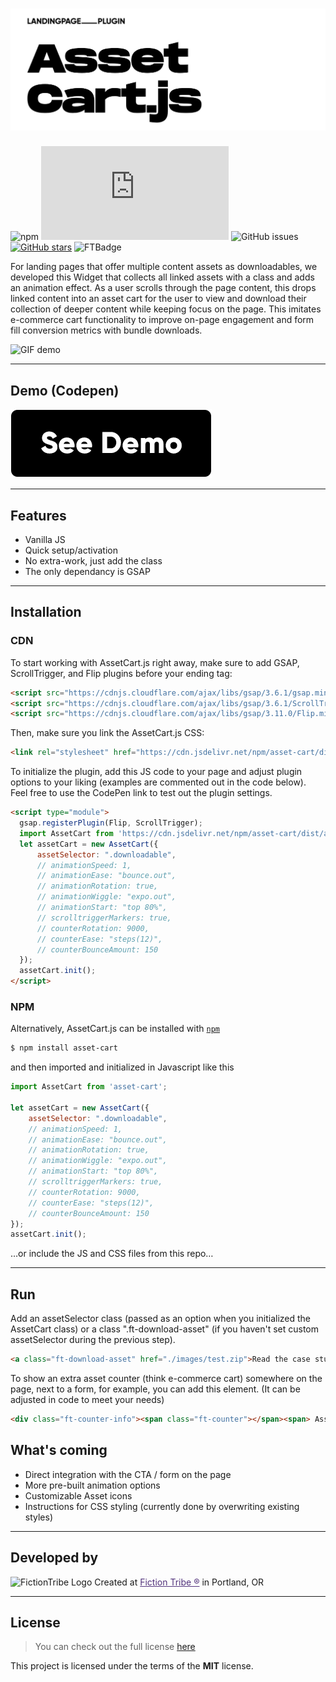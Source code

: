 ![AssetCart.js logo](https://github.com/fictiontribe/AssetCart/blob/master/asset-cart.png?raw=true)
============
![npm](https://img.shields.io/npm/v/asset-cart?color=green&style=flat-square) [![GitHub Size](https://img.shields.io/github/size/fictiontribe/AssetCart/dist/asset-cart.min.js?color=%23ff5757&style=flat-square)](https://github.com/fictiontribe/AssetCart/dist/asset-cart.min.js) ![GitHub issues](https://img.shields.io/github/issues/fictiontribe/assetcart?style=flat-square) [![GitHub stars](https://img.shields.io/github/stars/fictiontribe/assetcart?style=flat-square)](https://github.com/fictiontribe/assetcart) ![FTBadge](https://img.shields.io/badge/Fiction%20Tribe-Let%20Humans%20Reign-%2381B63A)

For landing pages that offer multiple content assets as downloadables, we developed this Widget that collects all linked assets with a class and adds an animation effect. As a user scrolls through the page content, this drops linked content into an asset cart for the user to view and download their collection of deeper content while keeping focus on the page. This imitates e-commerce cart functionality to improve on-page engagement and form fill conversion metrics with bundle downloads.

![GIF demo](https://github.com/fictiontribe/AssetCart/blob/master/assetcartjs.gif?raw=true)

---

## Demo (Codepen)
[![](https://github.com/fictiontribe/AssetCart/blob/master/demobtn.png?raw=true)](https://codepen.io/russian/pen/abGmpqy)

---

## Features
- Vanilla JS
- Quick setup/activation
- No extra-work, just add the class
- The only dependancy is GSAP

---

## Installation
### CDN
To start working with AssetCart.js right away, make sure to add GSAP, ScrollTrigger, and Flip plugins before your ending <body> tag:
```html
<script src="https://cdnjs.cloudflare.com/ajax/libs/gsap/3.6.1/gsap.min.js"></script>
<script src="https://cdnjs.cloudflare.com/ajax/libs/gsap/3.6.1/ScrollTrigger.min.js"></script>
<script src="https://cdnjs.cloudflare.com/ajax/libs/gsap/3.11.0/Flip.min.js"></script> 
```
Then, make sure you link the AssetCart.js CSS:
```html
<link rel="stylesheet" href="https://cdn.jsdelivr.net/npm/asset-cart/dist/asset-cart.min.css"/>
```
To initialize the plugin, add this JS code to your page and adjust plugin options to your liking (examples are commented out in the code below). Feel free to use the CodePen link to test out the plugin settings.

```html
<script type="module">
  gsap.registerPlugin(Flip, ScrollTrigger);
  import AssetCart from 'https://cdn.jsdelivr.net/npm/asset-cart/dist/asset-cart-clean.min.js';
  let assetCart = new AssetCart({
      assetSelector: ".downloadable",
      // animationSpeed: 1,
      // animationEase: "bounce.out",
      // animationRotation: true,
      // animationWiggle: "expo.out",
      // animationStart: "top 80%",
      // scrolltriggerMarkers: true,
      // counterRotation: 9000,
      // counterEase: "steps(12)",
      // counterBounceAmount: 150
  });
  assetCart.init();
</script>
```

### NPM
Alternatively, AssetCart.js can be installed with [`npm`](https://www.npmjs.com/package/asset-cart)
```sh
$ npm install asset-cart
```

and then imported and initialized in Javascript like this
```js
import AssetCart from 'asset-cart';

let assetCart = new AssetCart({
    assetSelector: ".downloadable",
    // animationSpeed: 1,
    // animationEase: "bounce.out",
    // animationRotation: true,
    // animationWiggle: "expo.out",
    // animationStart: "top 80%",
    // scrolltriggerMarkers: true,
    // counterRotation: 9000,
    // counterEase: "steps(12)",
    // counterBounceAmount: 150
});
assetCart.init();
```

…or include the JS and CSS files from this repo… 

---

## Run
Add an assetSelector class (passed as an option when you initialized the AssetCart class) or a class ".ft-download-asset" (if you haven't set custom assetSelector during the previous step).
```html
<a class="ft-download-asset" href="./images/test.zip">Read the case study</a>
```

To show an extra asset counter (think e-commerce cart) somewhere on the page, next to a form, for example, you can add this element. (It can be adjusted in code to meet your needs)

```html
<div class="ft-counter-info"><span class="ft-counter"></span><span> Assets</span></div>
```

## What's coming
- Direct integration with the CTA / form on the page
- More pre-built animation options
- Customizable Asset icons
- Instructions for CSS styling (currently done by overwriting existing styles)

---

## Developed by
<img alt="FictionTribe Logo" src="https://encrypted-tbn0.gstatic.com/images?q=tbn:ANd9GcT5kXNtu7pUNuhSa0AV9z12P0VdWb3hrOYVaQ&usqp=CAU" width="100">  
Created at <a style="color:#52337c;" href="https://fictiontribe.com">Fiction Tribe ®</a> in Portland, OR

---

## License
>You can check out the full license [here](https://github.com/mishapetrov/Contrast.js/LICENSE)

This project is licensed under the terms of the **MIT** license.